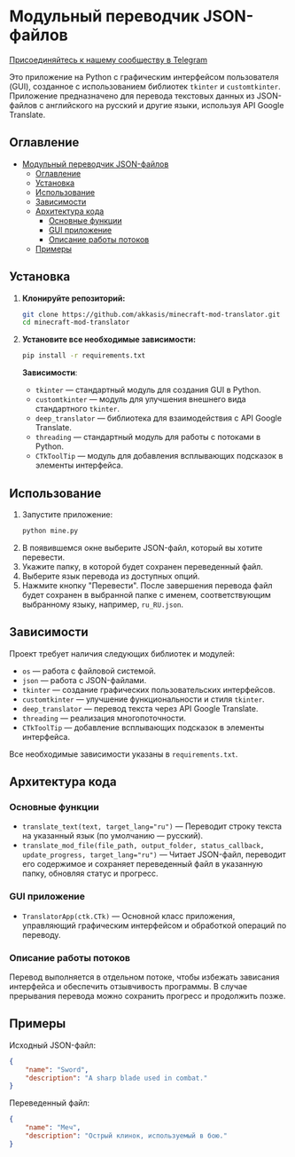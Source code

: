 # Модульный переводчик JSON-файлов

[Присоединяйтесь к нашему сообществу в Telegram](https://t.me/transcend_space)

Это приложение на Python с графическим интерфейсом пользователя (GUI), созданное с использованием библиотек `tkinter` и `customtkinter`. Приложение предназначено для перевода текстовых данных из JSON-файлов с английского на русский и другие языки, используя API Google Translate.

## Оглавление
- [Модульный переводчик JSON-файлов](#модульный-переводчик-json-файлов)
  - [Оглавление](#оглавление)
  - [Установка](#установка)
  - [Использование](#использование)
  - [Зависимости](#зависимости)
  - [Архитектура кода](#архитектура-кода)
    - [Основные функции](#основные-функции)
    - [GUI приложение](#gui-приложение)
    - [Описание работы потоков](#описание-работы-потоков)
  - [Примеры](#примеры)

## Установка

1. **Клонируйте репозиторий:**
   ```bash
   git clone https://github.com/akkasis/minecraft-mod-translator.git
   cd minecraft-mod-translator
   ```

2. **Установите все необходимые зависимости:**
   ```bash
   pip install -r requirements.txt
   ```

   **Зависимости**:
   - `tkinter` — стандартный модуль для создания GUI в Python.
   - `customtkinter` — модуль для улучшения внешнего вида стандартного `tkinter`.
   - `deep_translator` — библиотека для взаимодействия с API Google Translate.
   - `threading` — стандартный модуль для работы с потоками в Python.
   - `CTkToolTip` — модуль для добавления всплывающих подсказок в элементы интерфейса.

## Использование

1. Запустите приложение:
   ```bash
   python mine.py
   ```
2. В появившемся окне выберите JSON-файл, который вы хотите перевести.
3. Укажите папку, в которой будет сохранен переведенный файл.
4. Выберите язык перевода из доступных опций.
5. Нажмите кнопку "Перевести". После завершения перевода файл будет сохранен в выбранной папке с именем, соответствующим выбранному языку, например, `ru_RU.json`.

## Зависимости

Проект требует наличия следующих библиотек и модулей:

- `os` — работа с файловой системой.
- `json` — работа с JSON-файлами.
- `tkinter` — создание графических пользовательских интерфейсов.
- `customtkinter` — улучшение функциональности и стиля `tkinter`.
- `deep_translator` — перевод текста через API Google Translate.
- `threading` — реализация многопоточности.
- `CTkToolTip` — добавление всплывающих подсказок в элементы интерфейса.

Все необходимые зависимости указаны в `requirements.txt`.

## Архитектура кода

### Основные функции

- `translate_text(text, target_lang="ru")` — Переводит строку текста на указанный язык (по умолчанию — русский).
- `translate_mod_file(file_path, output_folder, status_callback, update_progress, target_lang="ru")` — Читает JSON-файл, переводит его содержимое и сохраняет переведенный файл в указанную папку, обновляя статус и прогресс.

### GUI приложение

- `TranslatorApp(ctk.CTk)` — Основной класс приложения, управляющий графическим интерфейсом и обработкой операций по переводу.

### Описание работы потоков

Перевод выполняется в отдельном потоке, чтобы избежать зависания интерфейса и обеспечить отзывчивость программы. В случае прерывания перевода можно сохранить прогресс и продолжить позже.

## Примеры

Исходный JSON-файл:
```json
{
    "name": "Sword",
    "description": "A sharp blade used in combat."
}
```

Переведенный файл:
```json
{
    "name": "Меч",
    "description": "Острый клинок, используемый в бою."
}
```
